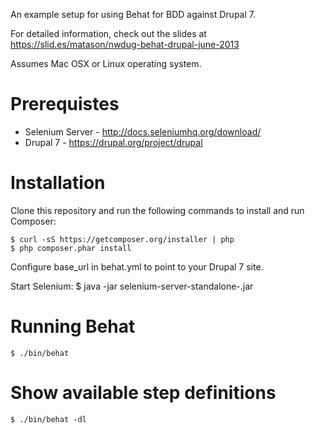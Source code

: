 An example setup for using Behat for BDD against Drupal 7.

For detailed information, check out the slides at https://slid.es/matason/nwdug-behat-drupal-june-2013

Assumes Mac OSX or Linux operating system.

# Prerequistes #
* Selenium Server - http://docs.seleniumhq.org/download/
* Drupal 7 - https://drupal.org/project/drupal

# Installation #
Clone this repository and run the following commands to install and run Composer:

    $ curl -sS https://getcomposer.org/installer | php
    $ php composer.phar install

Configure base_url in behat.yml to point to your Drupal 7 site.

Start Selenium:
    $ java -jar selenium-server-standalone-<version>.jar

# Running Behat #
    $ ./bin/behat

# Show available step definitions #
    $ ./bin/behat -dl